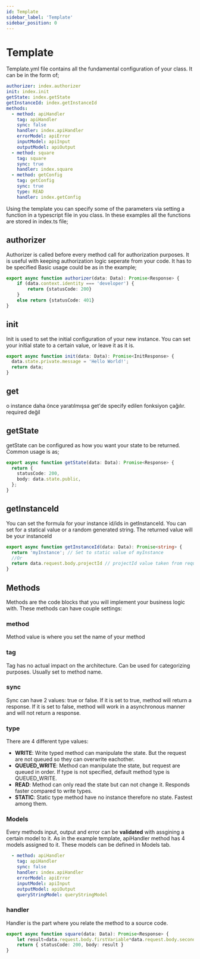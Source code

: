 ```yaml
---
id: Template
sidebar_label: 'Template'
sidebar_position: 0
---
```


# Template 

Template.yml file contains all the fundamental configuration of your class. It can be in the form of;

```yml
authorizer: index.authorizer
init: index.init
getState: index.getState
getInstanceId: index.getInstanceId
methods:
  - method: apiHandler
    tag: apiHandler
    sync: false
    handler: index.apiHandler
    errorModel: apiError
    inputModel: apiInput
    outputModel: apiOutput
  - method: square
    tag: square
    sync: true
    handler: index.square
  - method: getConfig
    tag: getConfig
    sync: true
    type: READ
    handler: index.getConfig
```
Using the template you can specify some of the parameters via setting a function in a typescript file in you class. In these examples all the functions are stored in index.ts file;

## authorizer

Authorizer is called before every method call for authorization purposes. It is useful with keeping authorization logic seperate from your code. It has to be specified Basic usage could be as in the example;

```typescript
export async function authorizer(data: Data): Promise<Response> {
    if (data.context.identity === 'developer') {
        return {statusCode: 200}
    }
    else return {statusCode: 401}
}
```

## init

Init is used to set the initial configuration of your new instance. You can set your initial state to a certain value, or leave it as it is.

```typescript
export async function init(data: Data): Promise<InitResponse> {
  data.state.private.message = 'Hello World!';
  return data;
}
```
## get

o instance daha önce yaratılmışsa get'de specify edilen fonksiyon çağılır. required değil 
## getState

getState can be configured as how you want your state to be returned. Common usage is as;

```typescript
export async function getState(data: Data): Promise<Response> {
  return {
    statusCode: 200,
    body: data.state.public,
  };
}
```

## getInstanceId

You can set the formula for your instance id/ids in getInstanceId. You can set for a statical value or a random generated string. The returned value will be your instanceId

```typescript
export async function getInstanceId(data: Data): Promise<string> {
  return 'myInstance'; // Set to static value of myInstance
  //Or
  return data.request.body.projectId // projectId value taken from request/user
}
```

## Methods

Methods are the code blocks that you will implement your business logic with. These methods can have couple settings:

### method

Method value is where you set the name of your method

### tag

Tag has no actual impact on the architecture. Can be used for categorizing purposes. Usually set to method name.

### sync

Sync can have 2 values: true or false. If it is set to true, method will return a response. If it is set to false, method will work in a asynchronous manner and will not return a response.
### type

There are 4 different type values:
- **WRITE**: Write typed method can manipulate the state. But the request are not queued so they can overwrite eachother.
- **QUEUED_WRITE**: Method can manipulate the state, but request are queued in order. If type is not specified, default method type is QUEUED_WRITE.
- **READ**: Method can only read the state but can not change it. Responds faster compared to write types.
- **STATIC**: Static type method have no instance therefore no state. Fastest among them.
### Models

Every methods input, output and error can be **validated** with assgining a certain model to it. As in the example template, apiHandler method has 4 models assigned to it. These models can be defined in Models tab. 

```yaml
  - method: apiHandler
    tag: apiHandler
    sync: false
    handler: index.apiHandler
    errorModel: apiError
    inputModel: apiInput
    outputModel: apiOutput
    queryStringModel: queryStringModel
```
### handler

Handler is the part where you relate the method to a source code. 

```typescript
export async function square(data: Data): Promise<Response> {
    let result=data.request.body.firstVariable*data.request.body.secondVariable
    return { statusCode: 200, body: result }
}
```
